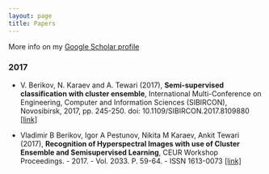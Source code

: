 ```yaml
---
layout: page
title: Papers
---
```


More info on my [Google Scholar profile](https://scholar.google.es/citations?hl=en&user=4x-6JNIAAAAJ)


### 2017 

* V. Berikov, N. Karaev and A. Tewari (2017), **Semi-supervised classification with cluster ensemble**, International Multi-Conference on Engineering, Computer and Information Sciences (SIBIRCON), Novosibirsk, 2017, pp. 245-250.
doi: 10.1109/SIBIRCON.2017.8109880 [[link]](http://ieeexplore.ieee.org/stamp/stamp.jsp?tp=&arnumber=8109880&isnumber=8109019)

* Vladimir B Berikov, Igor A Pestunov, Nikita M Karaev, Ankit Tewari (2017), **Recognition of Hyperspectral Images with use of Cluster Ensemble and Semisupervised Learning**, CEUR Workshop Proceedings. - 2017. - Vol. 2033. P. 59-64. - ISSN 1613-0073 [[link]](http://ceur-ws.org/Vol-2033/10_paper.pdf) 
